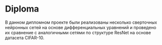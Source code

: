 # Diploma

В данном дипломном проекте были реализованы несколько сверточных нейронных сетей на основе дифференциальных уравнений и проведено их сравнение с аналогичными сетями по структуре ResNet на основе датасета CIFAR-10.

